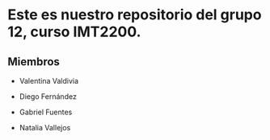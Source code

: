# Este es nuestro repositorio del grupo 12, curso IMT2200.

## Miembros

*  Valentina Valdivia

*  Diego Fernández

*  Gabriel Fuentes

*  Natalia Vallejos
